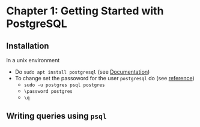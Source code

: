 # Chapter 1: Getting Started with PostgreSQL

## Installation

In a unix environment

* Do `sudo apt install postgresql` (see [Documentation](https://help.ubuntu.com/lts/serverguide/postgresql.html]))
* To change set the passoword for the user `postgresql` do (see [reference](https://docs.boundlessgeo.com/suite/1.1.1/dataadmin/pgGettingStarted/firstconnect.html))
  - `sudo -u postgres psql postgres`
  - `\password postgres`
  - `\q`

## Writing queries using `psql`
